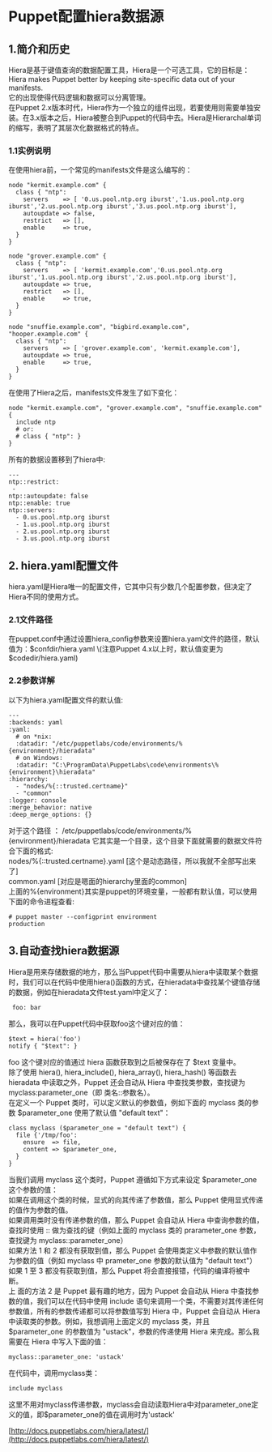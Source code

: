 # Puppet配置hiera数据源

## 1.简介和历史

Hiera是基于键值查询的数据配置工具，Hiera是一个可选工具，它的目标是：Hiera makes Puppet better by keeping site-specific data out of your manifests.  
它的出现使得代码逻辑和数据可以分离管理。  
在Puppet 2.x版本时代，Hiera作为一个独立的组件出现，若要使用则需要单独安装。在3.x版本之后，Hiera被整合到Puppet的代码中去。Hiera是Hierarchal单词的缩写，表明了其层次化数据格式的特点。

### 1.1实例说明

在使用hiera前，一个常见的manifests文件是这么编写的：

```
node "kermit.example.com" {
  class { "ntp":
    servers    => [ '0.us.pool.ntp.org iburst','1.us.pool.ntp.org iburst','2.us.pool.ntp.org iburst','3.us.pool.ntp.org iburst'],
    autoupdate => false,
    restrict   => [],
    enable     => true,
  }
}

node "grover.example.com" {
  class { "ntp":
    servers    => [ 'kermit.example.com','0.us.pool.ntp.org iburst','1.us.pool.ntp.org iburst','2.us.pool.ntp.org iburst'],
    autoupdate => true,
    restrict   => [],
    enable     => true,
  }
}

node "snuffie.example.com", "bigbird.example.com", "hooper.example.com" {
  class { "ntp":
    servers    => [ 'grover.example.com', 'kermit.example.com'],
    autoupdate => true,
    enable     => true,
  }
}
```

在使用了Hiera之后，manifests文件发生了如下变化：

```
node "kermit.example.com", "grover.example.com", "snuffie.example.com" {
  include ntp
  # or:
  # class { "ntp": }
}
```

所有的数据设置移到了hiera中:

```
---
ntp::restrict:
 -
ntp::autoupdate: false
ntp::enable: true
ntp::servers:
  - 0.us.pool.ntp.org iburst
  - 1.us.pool.ntp.org iburst
  - 2.us.pool.ntp.org iburst
  - 3.us.pool.ntp.org iburst
```

## 2. hiera.yaml配置文件

hiera.yaml是Hiera唯一的配置文件，它其中只有少数几个配置参数，但决定了Hiera不同的使用方式。

### 2.1文件路径

在puppet.conf中通过设置hiera\_config参数来设置hiera.yaml文件的路径，默认值为：$confdir/hiera.yaml  
\(注意Puppet 4.x以上时，默认值变更为$codedir/hiera.yaml\)

### 2.2参数详解

以下为hiera.yaml配置文件的默认值:

```
---
:backends: yaml
:yaml:
  # on *nix:
  :datadir: "/etc/puppetlabs/code/environments/%{environment}/hieradata"
  # on Windows:
  :datadir: "C:\ProgramData\PuppetLabs\code\environments\%{environment}\hieradata"
:hierarchy:
  - "nodes/%{::trusted.certname}"
  - "common"
:logger: console
:merge_behavior: native
:deep_merge_options: {}
```

对于这个路径 ： /etc/puppetlabs/code/environments/%{environment}/hieradata 它其实是一个目录，这个目录下面就需要的数据文件符合下面的格式:  
nodes/%{::trusted.certname}.yaml \[这个是动态路径，所以我就不全部写出来了\]  
common.yaml \[对应是嗯面的hierarchy里面的common\]  
上面的%{environment}其实是puppet的环境变量，一般都有默认值，可以使用下面的命令进程查看:

```
# puppet master --configprint environment
production
```

## 3.自动查找hiera数据源

Hiera是用来存储数据的地方，那么当Puppet代码中需要从hiera中读取某个数据时，我们可以在代码中使用hiera\(\)函数的方式，在hieradata中查找某个键值存储的数据，例如在hieradata文件test.yaml中定义了：

```
 foo: bar
```

那么，我可以在Puppet代码中获取foo这个键对应的值：

```
$text = hiera('foo')
notify { "$text": }
```

foo 这个键对应的值通过 hiera 函数获取到之后被保存在了 $text 变量中。  
除了使用 hiera\(\), hiera\_include\(\), hiera\_array\(\), hiera\_hash\(\) 等函数去 hieradata 中读取之外，Puppet 还会自动从 Hiera 中查找类参数，查找键为 myclass:parameter\_one（即 类名::参数名）。  
在定义一个 Puppet 类时，可以定义默认的参数值，例如下面的 myclass 类的参数 $parameter\_one 使用了默认值 "default text"：

```
class myclass ($parameter_one = "default text") {
  file {'/tmp/foo':
    ensure  => file,
    content => $parameter_one,
  }
}
```

当我们调用 myclass 这个类时，Puppet 遵循如下方式来设定 $parameter\_one 这个参数的值：  
如果在调用这个类的时候，显式的向其传递了参数值，那么 Puppet 使用显式传递的值作为参数的值。  
如果调用类时没有传递参数的值，那么 Puppet 会自动从 Hiera 中查询参数的值，查找时使用 :: 做为查找的键（例如上面的 myclass 类的 prarameter\_one 参数，查找键为 myclass::parameter\_one）  
如果方法 1 和 2 都没有获取到值，那么 Puppet 会使用类定义中参数的默认值作为参数的值（例如 myclass 中 prameter\_one 参数的默认值为 "default text"）  
如果 1 至 3 都没有获取到值，那么 Puppet 将会直接报错，代码的编译将被中断。  
上 面的方法 2 是 Puppet 最有趣的地方，因为 Puppet 会自动从 Hiera 中查找参数的值，我们可以在代码中使用 include 语句来调用一个类，不需要对其传递任何参数值，所有的参数传递都可以将参数值写到 Hiera 中，Puppet 会自动从 Hiera 中读取类的参数。例如，我想调用上面定义的 myclass 类，并且 $parameter\_one 的参数值为 "ustack"，参数的传递使用 Hiera 来完成。那么我需要在 Hiera 中写入下面的值：

```
myclass::parameter_one: 'ustack'
```

在代码中，调用myclass类：

```
include myclass
```

这里不用对myclass传递参数，myclass会自动读取Hiera中对parameter\_one定义的值，即$parameter\_one的值在调用时为'ustack'

[http://docs.puppetlabs.com/hiera/latest/](http://docs.puppetlabs.com/hiera/latest/)

